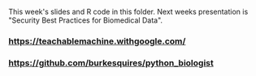 This week's slides and R code in this folder. Next weeks presentation is "Security Best Practices for Biomedical Data".

### https://teachablemachine.withgoogle.com/

### https://github.com/burkesquires/python_biologist
